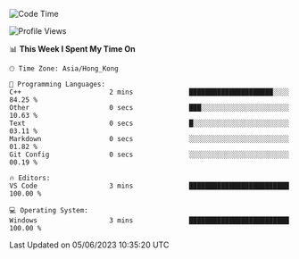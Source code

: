 <!--START_SECTION:waka-->
![Code Time](http://img.shields.io/badge/Code%20Time-58%20hrs%2030%20mins-blue)

![Profile Views](http://img.shields.io/badge/Profile%20Views-0-blue)

📊 **This Week I Spent My Time On** 

```text
🕑︎ Time Zone: Asia/Hong_Kong

💬 Programming Languages: 
C++                      2 mins              █████████████████████░░░░   84.25 % 
Other                    0 secs              ███░░░░░░░░░░░░░░░░░░░░░░   10.63 % 
Text                     0 secs              █░░░░░░░░░░░░░░░░░░░░░░░░   03.11 % 
Markdown                 0 secs              ░░░░░░░░░░░░░░░░░░░░░░░░░   01.82 % 
Git Config               0 secs              ░░░░░░░░░░░░░░░░░░░░░░░░░   00.19 % 

🔥 Editors: 
VS Code                  3 mins              █████████████████████████   100.00 % 

💻 Operating System: 
Windows                  3 mins              █████████████████████████   100.00 % 
```


 Last Updated on 05/06/2023 10:35:20 UTC
<!--END_SECTION:waka-->
